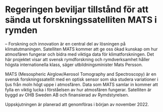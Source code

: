 # Regeringen beviljar tillstånd för att sända ut forskningssatelliten MATS i rymden

– Forskning och innovation är en central del av lösningen på klimatutmaningen. Satelliten MATS kommer att ge oss ökad kunskap om hur atmosfären fungerar och bidra med viktiga data för klimatforskningen. Det här projektet visar att svensk rymdforskning och rymdverksamhet håller högsta internationella klass, säger utbildningsminister Mats Persson.

MATS (Mesospheric Airglow/Aerosol Tomography and Spectroscopy) är en svensk forskningssatellit med en optisk sensor som ska studera variationer i ljus från moln högt uppe i atmosfären. Data som MATS samlar in kommer att fylla en viktig lucka i förståelsen av hur atmosfären fungerar. Satelliten är byggd av OHB Sweden AB och finansierad av Rymdstyrelsen.

Uppskjutningen är planerad att genomföras i början av november 2022.
